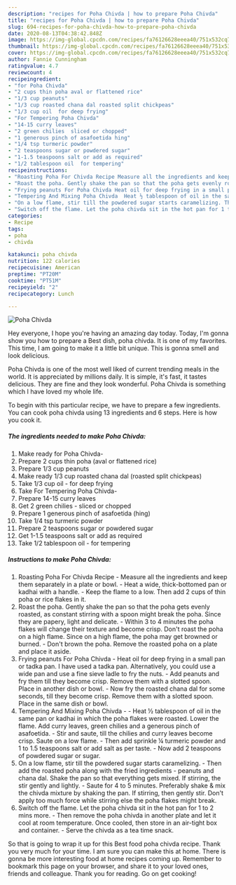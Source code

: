 ```yaml
---
description: "recipes for Poha Chivda | how to prepare Poha Chivda"
title: "recipes for Poha Chivda | how to prepare Poha Chivda"
slug: 694-recipes-for-poha-chivda-how-to-prepare-poha-chivda
date: 2020-08-13T04:38:42.848Z
image: https://img-global.cpcdn.com/recipes/fa76126628eeea40/751x532cq70/poha-chivda-recipe-main-photo.jpg
thumbnail: https://img-global.cpcdn.com/recipes/fa76126628eeea40/751x532cq70/poha-chivda-recipe-main-photo.jpg
cover: https://img-global.cpcdn.com/recipes/fa76126628eeea40/751x532cq70/poha-chivda-recipe-main-photo.jpg
author: Fannie Cunningham
ratingvalue: 4.7
reviewcount: 4
recipeingredient:
- "for Poha Chivda"
- "2 cups thin poha aval or flattened rice"
- "1/3 cup peanuts"
- "1/3 cup roasted chana dal roasted split chickpeas"
- "1/3 cup oil  for deep frying"
- "For Tempering Poha Chivda"
- "14-15 curry leaves"
- "2 green chilies  sliced or chopped"
- "1 generous pinch of asafoetida hing"
- "1/4 tsp turmeric powder"
- "2 teaspoons sugar or powdered sugar"
- "1-1.5 teaspoons salt or add as required"
- "1/2 tablespoon oil  for tempering"
recipeinstructions:
- "Roasting Poha For Chivda Recipe Measure all the ingredients and keep them separately in a plate or bowl. Heat a wide, thick-bottomed pan or kadhai with a handle. Keep the flame to a low. Then add 2 cups of thin poha or rice flakes in it."
- "Roast the poha. Gently shake the pan so that the poha gets evenly roasted, as constant stirring with a spoon might break the poha. Since they are papery, light and delicate. Within 3 to 4 minutes the poha flakes will change their texture and become crisp. Don&#39;t roast the poha on a high flame. Since on a high flame, the poha may get browned or burned. Don&#39;t brown the poha. Remove the roasted poha on a plate and place it aside."
- "Frying peanuts For Poha Chivda Heat oil for deep frying in a small pan or tadka pan. I have used a tadka pan. Alternatively, you could use a wide pan and use a fine sieve ladle to fry the nuts. Add peanuts and fry them till they become crisp. Remove them with a slotted spoon. Place in another dish or bowl. Now fry the roasted chana dal for some seconds, till they become crisp. Remove them with a slotted spoon. Place in the same dish or bowl."
- "Tempering And Mixing Poha Chivda  Heat ½ tablespoon of oil in the same pan or kadhai in which the poha flakes were roasted. Lower the flame. Add curry leaves, green chilies and a generous pinch of asafoetida. Stir and saute, till the chilies and curry leaves become crisp. Saute on a low flame. Then add sprinkle ¼ turmeric powder and 1 to 1.5 teaspoons salt or add salt as per taste. Now add 2 teaspoons of powdered sugar or sugar."
- "On a low flame, stir till the powdered sugar starts caramelizing. Then add the roasted poha along with the fried ingredients - peanuts and chana dal. Shake the pan so that everything gets mixed. If stirring, the stir gently and lightly. Saute for 4 to 5 minutes. Preferably shake &amp; mix the chivda mixture by shaking the pan. If stirring, then gently stir. Don&#39;t apply too much force while stirring else the poha flakes might break."
- "Switch off the flame. Let the poha chivda sit in the hot pan for 1 to 2 mins more. Then remove the poha chivda in another plate and let it cool at room temperature. Once cooled, then store in an air-tight box and container. Serve the chivda as a tea time snack."
categories:
- Recipe
tags:
- poha
- chivda

katakunci: poha chivda 
nutrition: 122 calories
recipecuisine: American
preptime: "PT20M"
cooktime: "PT51M"
recipeyield: "2"
recipecategory: Lunch

---
```



![Poha Chivda](https://img-global.cpcdn.com/recipes/fa76126628eeea40/751x532cq70/poha-chivda-recipe-main-photo.jpg)

Hey everyone, I hope you're having an amazing day today. Today, I'm gonna show you how to prepare a Best dish, poha chivda. It is one of my favorites. This time, I am going to make it a little bit unique. This is gonna smell and look delicious.

Poha Chivda is one of the most well liked of current trending meals in the world. It is appreciated by millions daily. It is simple, it's fast, it tastes delicious. They are fine and they look wonderful. Poha Chivda is something which I have loved my whole life.




To begin with this particular recipe, we have to prepare a few ingredients. You can cook poha chivda using 13 ingredients and 6 steps. Here is how you cook it.

<!--inarticleads1-->

##### The ingredients needed to make Poha Chivda:

1. Make ready for Poha Chivda-
1. Prepare 2 cups thin poha (aval or flattened rice)
1. Prepare 1/3 cup peanuts
1. Make ready 1/3 cup roasted chana dal (roasted split chickpeas)
1. Take 1/3 cup oil - for deep frying
1. Take For Tempering Poha Chivda-
1. Prepare 14-15 curry leaves
1. Get 2 green chilies - sliced or chopped
1. Prepare 1 generous pinch of asafoetida (hing)
1. Take 1/4 tsp turmeric powder
1. Prepare 2 teaspoons sugar or powdered sugar
1. Get 1-1.5 teaspoons salt or add as required
1. Take 1/2 tablespoon oil - for tempering




<!--inarticleads2-->

##### Instructions to make Poha Chivda:

1. Roasting Poha For Chivda Recipe - Measure all the ingredients and keep them separately in a plate or bowl. - Heat a wide, thick-bottomed pan or kadhai with a handle. - Keep the flame to a low. Then add 2 cups of thin poha or rice flakes in it.
1. Roast the poha. Gently shake the pan so that the poha gets evenly roasted, as constant stirring with a spoon might break the poha. Since they are papery, light and delicate. - Within 3 to 4 minutes the poha flakes will change their texture and become crisp. Don&#39;t roast the poha on a high flame. Since on a high flame, the poha may get browned or burned. - Don&#39;t brown the poha. Remove the roasted poha on a plate and place it aside.
1. Frying peanuts For Poha Chivda - Heat oil for deep frying in a small pan or tadka pan. I have used a tadka pan. Alternatively, you could use a wide pan and use a fine sieve ladle to fry the nuts. - Add peanuts and fry them till they become crisp. Remove them with a slotted spoon. Place in another dish or bowl. - Now fry the roasted chana dal for some seconds, till they become crisp. Remove them with a slotted spoon. Place in the same dish or bowl.
1. Tempering And Mixing Poha Chivda -  - Heat ½ tablespoon of oil in the same pan or kadhai in which the poha flakes were roasted. Lower the flame. Add curry leaves, green chilies and a generous pinch of asafoetida. - Stir and saute, till the chilies and curry leaves become crisp. Saute on a low flame. - Then add sprinkle ¼ turmeric powder and 1 to 1.5 teaspoons salt or add salt as per taste. - Now add 2 teaspoons of powdered sugar or sugar.
1. On a low flame, stir till the powdered sugar starts caramelizing. - Then add the roasted poha along with the fried ingredients - peanuts and chana dal. Shake the pan so that everything gets mixed. If stirring, the stir gently and lightly. - Saute for 4 to 5 minutes. Preferably shake &amp; mix the chivda mixture by shaking the pan. If stirring, then gently stir. Don&#39;t apply too much force while stirring else the poha flakes might break.
1. Switch off the flame. Let the poha chivda sit in the hot pan for 1 to 2 mins more. - Then remove the poha chivda in another plate and let it cool at room temperature. Once cooled, then store in an air-tight box and container. - Serve the chivda as a tea time snack.




So that is going to wrap it up for this Best food poha chivda recipe. Thank you very much for your time. I am sure you can make this at home. There is gonna be more interesting food at home recipes coming up. Remember to bookmark this page on your browser, and share it to your loved ones, friends and colleague. Thank you for reading. Go on get cooking!
